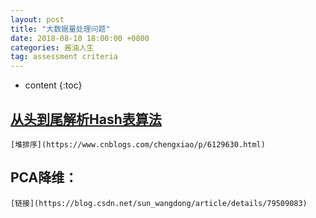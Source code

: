 ```yaml
---
layout: post
title: "大数据量处理问题"
date: 2018-08-10 18:00:00 +0800 
categories: 酱油人生
tag: assessment criteria
---
```

* content
{:toc}

## [从头到尾解析Hash表算法](https://blog.csdn.net/v_JULY_v/article/details/6256463)
	
	[堆排序](https://www.cnblogs.com/chengxiao/p/6129630.html)

## PCA降维：
	[链接](https://blog.csdn.net/sun_wangdong/article/details/79509083)